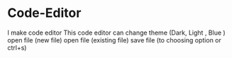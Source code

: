 # Code-Editor


I make code editor
This code editor can change theme (Dark, Light , Blue )
open file (new file)
open file (existing file)
save file (to choosing option or ctrl+s)
